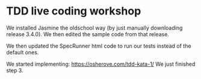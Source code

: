 # TDD live coding workshop

We installed Jasmine the oldschool way (by just manually downloading release 3.4.0). We then edited the sample code from that release.

We then updated the SpecRunner html code to run our tests instead of the default ones.

We started implementing: https://osherove.com/tdd-kata-1/ We just finished step 3.
